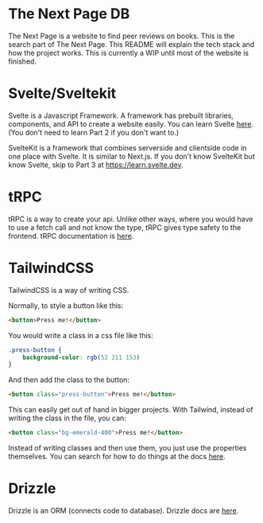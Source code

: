 
# The Next Page DB

The Next Page is a website to find peer reviews on books. This is the search part of The Next Page. This README will explain the tech stack and how the project works. This is currently a WIP until most of the website is finished.

# Svelte/Sveltekit

Svelte is a Javascript Framework. A framework has prebuilt libraries, components, and API to create a website easily. You can learn Svelte [here](https://learn.svelte.dev). (You don't need to learn Part 2 if you don't want to.)

SvelteKit is a framework that combines serverside and clientside code in one place with Svelte. It is similar to Next.js. If you don't know SvelteKit but know Svelte, skip to Part 3 at https://learn.svelte.dev.

# tRPC
tRPC is a way to create your api. Unlike other ways, where you would have to use a fetch call and not know the type, tRPC gives type safety to the frontend. tRPC documentation is [here](https://trpc.io/docs/quickstart).

# TailwindCSS

TailwindCSS is a way of writing CSS.

Normally, to style a button like this:

```html
<button>Press me!</button>
```

You would write a class in a css file like this:

```css
.press-button {
	background-color: rgb(52 211 153)
}
```

And then add the class to the button:

```html
<button class="press-button">Press me!</button>
```

This can easily get out of hand in bigger projects. With Tailwind, instead of writing the class in the file, you can:

```html
<button class="bg-emerald-400">Press me!</button>
```

Instead of writing classes and then use them, you just use the properties themselves. You can search for how to do things at the docs [here](https://tailwindcss.com/docs).

# Drizzle

Drizzle is an ORM (connects code to database). Drizzle docs are [here](https://orm.drizzle.team/).